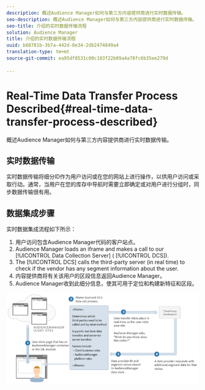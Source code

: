 ```yaml
---
description: 概述Audience Manager如何与第三方内容提供商进行实时数据传输。
seo-description: 概述Audience Manager如何与第三方内容提供商进行实时数据传输。
seo-title: 介绍的实时数据传输流程
solution: Audience Manager
title: 介绍的实时数据传输流程
uuid: b68781b-3b7a-442d-8e34-2db2474849a4
translation-type: tm+mt
source-git-commit: ea95df8531c00c183f22b09a4a78fc6b35ee279d

---
```



# Real-Time Data Transfer Process Described{#real-time-data-transfer-process-described}

概述Audience Manager如何与第三方内容提供商进行实时数据传输。

<!-- real-time-data-transfer-explained.xml -->

## 实时数据传输

实时数据传输将细分ID作为用户访问或在您的网站上进行操作，以供用户访问或采取行动。通常，当用户在您的库存中导航时需要立即确定或对用户进行分组时，同步数据传输很有用。

## 数据集成步骤

实时数据集成流程如下所示：

1. 用户访问包含Audience Manager代码的客户站点。
1. Audience Manager loads an iframe and makes a call to our [!UICONTROL Data Collection Server] ( [!UICONTROL DCS]).
1. The [!UICONTROL DCS] calls the third-party server (in real time) to check if the vendor has any segment information about the user.
1. 内容提供商将有关该用户的区段信息返回Audience Manager。
1. Audience Manager收到此细分信息，使其可用于定位和构建新特征和区段。

![](assets/rt_reduce70.png)